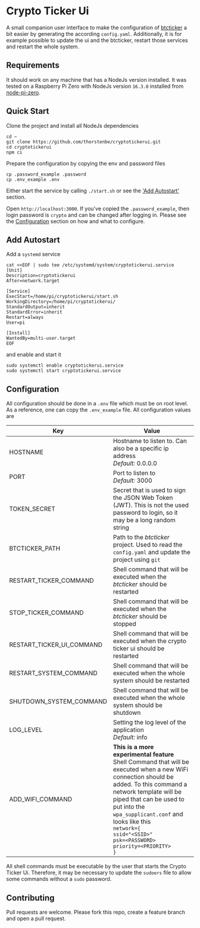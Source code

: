 # Crypto Ticker Ui
A small companion user interface to make the configuration of [btcticker](https://github.com/llvllch/btcticker) a bit 
easier by generating the according `config.yaml`. Additionally, it is for example possible to update the ui and the btcticker,
restart those services and restart the whole system.

## Requirements
It should work on any machine that has a NodeJs version installed. It was tested on a Raspberry Pi Zero with
NodeJs version `16.3.0` installed from [node-pi-zero](https://github.com/sdesalas/node-pi-zero).

## Quick Start
Clone the project and install all NodeJs dependencies
```shell
cd ~
git clone https://github.com/thorstenbe/cryptotickerui.git
cd cryptotickerui
npm ci
```
Prepare the configuration by copying the env and password files
```shell
cp .password_example .password
cp .env_example .env
```
Either start the service by calling `./start.sh` or see the ['Add Autostart'](#add-autostart) section.

Open `http://localhost:3000`. If you've copied the `.password_example`, then login password is `crypto` and can be changed
after logging in. Please see the [Configuration](#configuration) section on how and what to configure.

## Add Autostart
Add a `systemd` service

```shell
cat <<EOF | sudo tee /etc/systemd/system/cryptotickerui.service
[Unit]
Description=cryptotickerui
After=network.target

[Service]
ExecStart=/home/pi/cryptotickerui/start.sh
WorkingDirectory=/home/pi/cryptotickerui/
StandardOutput=inherit
StandardError=inherit
Restart=always
User=pi

[Install]
WantedBy=multi-user.target
EOF
```
and enable and start it
```shell
sudo systemctl enable cryptotickerui.service
sudo systemctl start cryptotickerui.service
```

## Configuration
All configuration should be done in a `.env` file which must be on root level. As a reference, one can copy the
`.env_example` file. All configuration values are

| Key                       | Value                                                                                                                           |
|---------------------------|---------------------------------------------------------------------------------------------------------------------------------|
| HOSTNAME                  | Hostname to listen to. Can also be a specific ip address<br/>_Default:_ 0.0.0.0                                                 |
| PORT                      | Port to listen to<br/>_Default:_ 3000                                                                                           |
| TOKEN_SECRET              | Secret that is used to sign the JSON Web Token (JWT). This is not the used password to login, so it may be a long random string |
| BTCTICKER_PATH            | Path to the _btcticker_ project. Used to read the `config.yaml` and update the project using `git`                              |
| RESTART_TICKER_COMMAND    | Shell command that will be executed when the _btcticker_ should be restarted                                                    |
| STOP_TICKER_COMMAND       | Shell command that will be executed when the _btcticker_ should be stopped                                                      |
| RESTART_TICKER_UI_COMMAND | Shell command that will be executed when the crypto ticker ui should be restarted                                               |
| RESTART_SYSTEM_COMMAND    | Shell command that will be executed when the whole system should be restarted                                                   |
| SHUTDOWN_SYSTEM_COMMAND   | Shell command that will be executed when the whole system should be shutdown                                                    |
| LOG_LEVEL                 | Setting the log level of the application<br/>_Default:_ info                                                                    |
| ADD_WIFI_COMMAND          | **This is a more experimental feature** <br/> Shell Command that will be executed when a new WiFi connection should be added. To this command a network template will be piped that can be used to put into the `wpa_supplicant.conf` and looks like this<br/>`network={`<br/>`ssid="<SSID>"`<br/>`psk=<PASSWORD>`<br/>`priority=<PRIORITY>`<br/>`}`  |

All shell commands must be executable by the user that starts the Crypto Ticker Ui. Therefore, it may be necessary to 
update the `sudoers` file to allow some commands without a `sudo` password.

## Contributing
Pull requests are welcome. Please fork this repo, create a feature branch and open a pull request.